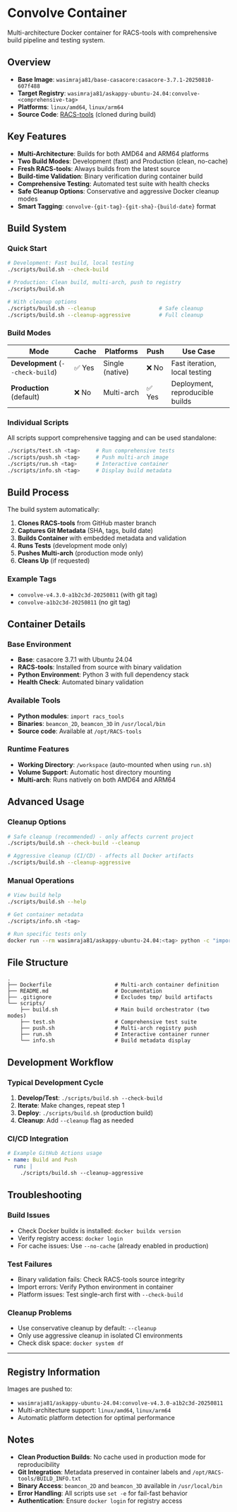 # Convolve Container

Multi-architecture Docker container for RACS-tools with comprehensive build pipeline and testing system.

## Overview

- **Base Image**: `wasimraja81/base-casacore:casacore-3.7.1-20250810-607f488`
- **Target Registry**: `wasimraja81/askappy-ubuntu-24.04:convolve-<comprehensive-tag>`
- **Platforms**: `linux/amd64`, `linux/arm64`
- **Source Code**: [RACS-tools](https://github.com/AlecThomson/RACS-tools.git) (cloned during build)

## Key Features

- **Multi-Architecture**: Builds for both AMD64 and ARM64 platforms
- **Two Build Modes**: Development (fast) and Production (clean, no-cache)
- **Fresh RACS-tools**: Always builds from the latest source
- **Build-time Validation**: Binary verification during container build
- **Comprehensive Testing**: Automated test suite with health checks
- **Safe Cleanup Options**: Conservative and aggressive Docker cleanup modes
- **Smart Tagging**: `convolve-{git-tag}-{git-sha}-{build-date}` format

## Build System

### Quick Start

```bash
# Development: Fast build, local testing
./scripts/build.sh --check-build

# Production: Clean build, multi-arch, push to registry  
./scripts/build.sh

# With cleanup options
./scripts/build.sh --cleanup                    # Safe cleanup
./scripts/build.sh --cleanup-aggressive         # Full cleanup
```

### Build Modes

| Mode | Cache | Platforms | Push | Use Case |
|------|-------|-----------|------|----------|
| **Development** (`--check-build`) | ✅ Yes | Single (native) | ❌ No | Fast iteration, local testing |
| **Production** (default) | ❌ No | Multi-arch | ✅ Yes | Deployment, reproducible builds |

### Individual Scripts

All scripts support comprehensive tagging and can be used standalone:

```bash
./scripts/test.sh <tag>     # Run comprehensive tests
./scripts/push.sh <tag>     # Push multi-arch image  
./scripts/run.sh <tag>      # Interactive container
./scripts/info.sh <tag>     # Display build metadata
```
## Build Process

The build system automatically:

1. **Clones RACS-tools** from GitHub master branch
2. **Captures Git Metadata** (SHA, tags, build date)  
3. **Builds Container** with embedded metadata and validation
4. **Runs Tests** (development mode only)
5. **Pushes Multi-arch** (production mode only)
6. **Cleans Up** (if requested)

### Example Tags

- `convolve-v4.3.0-a1b2c3d-20250811` (with git tag)
- `convolve-a1b2c3d-20250811` (no git tag)

## Container Details

### Base Environment
- **Base**: casacore 3.7.1 with Ubuntu 24.04
- **RACS-tools**: Installed from source with binary validation
- **Python Environment**: Python 3 with full dependency stack
- **Health Check**: Automated binary validation

### Available Tools
- **Python modules**: `import racs_tools` 
- **Binaries**: `beamcon_2D`, `beamcon_3D` in `/usr/local/bin`
- **Source code**: Available at `/opt/RACS-tools`

### Runtime Features
- **Working Directory**: `/workspace` (auto-mounted when using `run.sh`)
- **Volume Support**: Automatic host directory mounting
- **Multi-arch**: Runs natively on both AMD64 and ARM64

## Advanced Usage

### Cleanup Options

```bash
# Safe cleanup (recommended) - only affects current project
./scripts/build.sh --check-build --cleanup

# Aggressive cleanup (CI/CD) - affects all Docker artifacts  
./scripts/build.sh --cleanup-aggressive
```

### Manual Operations

```bash
# View build help
./scripts/build.sh --help

# Get container metadata
./scripts/info.sh <tag>

# Run specific tests only
docker run --rm wasimraja81/askappy-ubuntu-24.04:<tag> python -c "import racs_tools; print('OK')"
```

## File Structure

```
.
├── Dockerfile                    # Multi-arch container definition
├── README.md                     # Documentation
├── .gitignore                    # Excludes tmp/ build artifacts
└── scripts/
    ├── build.sh                  # Main build orchestrator (two modes)
    ├── test.sh                   # Comprehensive test suite
    ├── push.sh                   # Multi-arch registry push
    ├── run.sh                    # Interactive container runner  
    └── info.sh                   # Build metadata display
```

## Development Workflow

### Typical Development Cycle

1. **Develop/Test**: `./scripts/build.sh --check-build`
2. **Iterate**: Make changes, repeat step 1
3. **Deploy**: `./scripts/build.sh` (production build)
4. **Cleanup**: Add `--cleanup` flag as needed

### CI/CD Integration

```yaml
# Example GitHub Actions usage
- name: Build and Push
  run: |
    ./scripts/build.sh --cleanup-aggressive
```

## Troubleshooting

### Build Issues
- Check Docker buildx is installed: `docker buildx version`
- Verify registry access: `docker login`
- For cache issues: Use `--no-cache` (already enabled in production)

### Test Failures  
- Binary validation fails: Check RACS-tools source integrity
- Import errors: Verify Python environment in container
- Platform issues: Test single-arch first with `--check-build`

### Cleanup Problems
- Use conservative cleanup by default: `--cleanup`
- Only use aggressive cleanup in isolated CI environments
- Check disk space: `docker system df`

---

## Registry Information

Images are pushed to:
- `wasimraja81/askappy-ubuntu-24.04:convolve-v4.3.0-a1b2c3d-20250811`
- Multi-architecture support: `linux/amd64`, `linux/arm64`
- Automatic platform detection for optimal performance

## Notes

- **Clean Production Builds**: No cache used in production mode for reproducibility
- **Git Integration**: Metadata preserved in container labels and `/opt/RACS-tools/BUILD_INFO.txt`  
- **Binary Access**: `beamcon_2D` and `beamcon_3D` available in `/usr/local/bin`
- **Error Handling**: All scripts use `set -e` for fail-fast behavior
- **Authentication**: Ensure `docker login` for registry access
